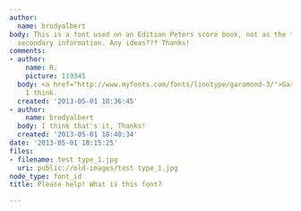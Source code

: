 ```yaml
---
author:
  name: brodyalbert
body: This is a font used on an Edition Peters score book, not as the title but for
  secondary information. Any ideas??? Thanks!
comments:
- author:
    name: R.
    picture: 119345
  body: <a href="http://www.myfonts.com/fonts/linotype/garamond-3/">Garamond 3</a>,
    I think.
  created: '2013-05-01 18:36:45'
- author:
    name: brodyalbert
  body: I think that's it, Thanks!
  created: '2013-05-01 18:40:34'
date: '2013-05-01 18:15:25'
files:
- filename: test type_1.jpg
  uri: public://old-images/test type_1.jpg
node_type: font_id
title: Please help! What is this font?

---
```

